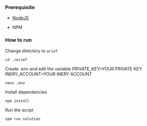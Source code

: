 ### Prerequisite

- [NodeJS](https://nodejs.org/en/)

- NPM



### How to run

Change directory to ```arief```

```shell
cd ./arief
```

Create .env and edit the variable
PRIVATE_KEY=YOUR PRIVATE KEY
INERY_ACCOUNT=YOUR INERY ACCOUNT

```shell
nano .env
```

Install dependencies

```shell
npm install
```

Run the script

```
npm run solution
```
